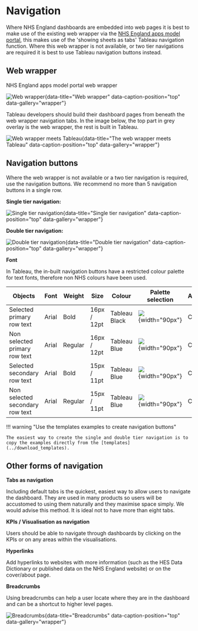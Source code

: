 # Navigation


Where NHS England dashboards are embedded into web pages it is best to make use of the existing web wrapper via the [NHS England apps model portal](https://apps.model.nhs.uk/), this makes use of the 'showing sheets as tabs' Tableau navigation function.
Where this web wrapper is not available, or two tier navigations are required it is best to use Tableau navigation buttons instead.


## Web wrapper

NHS England apps model portal web wrapper

![Web wrapper](images/web_wrapper.png){data-title="Web wrapper" data-caption-position="top" data-gallery="wrapper"}

Tableau developers should build their dashboard pages from beneath the web wrapper navigation tabs. In the image below, the top part in grey overlay is the web wrapper, the rest is built in Tableau.

![Web wrapper meets Tableau](images/wrapper_meets_tableau.png){data-title="The web wrapper meets Tableau" data-caption-position="top" data-gallery="wrapper"}


## Navigation buttons

Where the web wrapper is not available or a two tier navigation is required, use the navigation buttons.
We recommend no more than 5 navigation buttons in a single row.

**Single tier navigation:**

![Single tier navigation](images/navigation_single_tier.png){data-title="Single tier navigation" data-caption-position="top" data-gallery="wrapper"}


**Double tier navigation:**

![Double tier navigation](images/navigation_double_tier.png){data-title="Double tier navigation" data-caption-position="top" data-gallery="wrapper"}

**Font**

In Tableau, the in-built navigation buttons have a restricted colour palette for text fonts, therefore non NHS colours have been used.

| **Objects**                      | **Font** | **Weight** | **Size**    | **Colour**     | **Palette selection**                                          | **Alignment** |
|----------------------------------|----------|------------|-------------|----------------|----------------------------------------------------------------|---------------|
| Selected primary row text        | Arial    | Bold       | 16px / 12pt | Tableau Black  | ![](images/nav_button_text_black.png){width="90px"}            | Centre        |
| Non selected primary row text    | Arial    | Regular    | 16px / 12pt | Tableau Blue   | ![](images/nav_button_text_blue.png){width="90px"}             | Centre        |
| Selected secondary row text      | Arial    | Bold       | 15px / 11pt | Tableau Blue   | ![](images/nav_button_text_blue_11_bold.png){width="90px"}     | Centre        |
| Non selected secondary row text  | Arial    | Regular    | 15px / 11pt | Tableau Blue   | ![](images/nav_button_text_blue_11_regular.png){width="90px"}  | Centre        |


!!! warning "Use the templates examples to create navigation buttons"

    The easiest way to create the single and double tier navigation is to copy the examples directly from the [templates](../download_templates).


## Other forms of navigation

**Tabs as navigation**

Including default tabs is the quickest, easiest way to allow users to navigate the dashboard. They are used in many products so users will be accustomed to using them naturally and they maximise space simply. We would advise this method. It is ideal not to have more than eight tabs.


**KPIs / Visualisation as navigation**

Users should be able to navigate through dashboards by clicking on the KPIs or on any areas within the visualisations.


**Hyperlinks**

Add hyperlinks to websites with more information (such as the HES Data Dictionary or published data on the NHS England website) or on the cover/about page.


**Breadcrumbs**

Using breadcrumbs can help a user locate where they are in the dashboard and can be a shortcut to higher level pages.

![Breadcrumbs](images/breadcrumbs.png){data-title="Breadcrumbs" data-caption-position="top" data-gallery="wrapper"}
